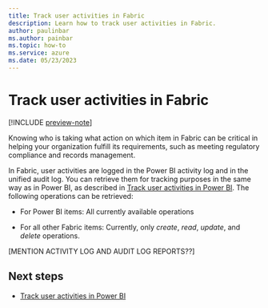 ```yaml
---
title: Track user activities in Fabric
description: Learn how to track user activities in Fabric.
author: paulinbar
ms.author: painbar
ms.topic: how-to
ms.service: azure
ms.date: 05/23/2023
---
```


# Track user activities in Fabric

[!INCLUDE [preview-note](../includes/preview-note.md)]

Knowing who is taking what action on which item in Fabric can be critical in helping your organization fulfill its requirements, such as meeting regulatory compliance and records management.

In Fabric, user activities are logged in the Power BI activity log and in the unified audit log. You can retrieve them for tracking purposes in the same way as in Power BI, as described in [Track user activities in Power BI](/power-bi/admin/service-admin-auditing). The following operations can be retrieved:

* For Power BI items: All currently available operations

* For all other Fabric items: Currently, only *create*, *read*, *update*, and *delete* operations.

[MENTION ACTIVITY LOG AND AUDIT LOG REPORTS??]

## Next steps

* [Track user activities in Power BI](/power-bi/admin/service-admin-auditing)
